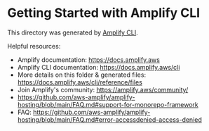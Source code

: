 # Getting Started with Amplify CLI
This directory was generated by [Amplify CLI](https://docs.amplify.aws/cli).

Helpful resources:
- Amplify documentation: https://docs.amplify.aws
- Amplify CLI documentation: https://docs.amplify.aws/cli
- More details on this folder & generated files: https://docs.amplify.aws/cli/reference/files
- Join Amplify's community: https://amplify.aws/community/
- https://github.com/aws-amplify/amplify-hosting/blob/main/FAQ.md#support-for-monorepo-framework
- FAQ: https://github.com/aws-amplify/amplify-hosting/blob/main/FAQ.md#error-accessdenied-access-denied